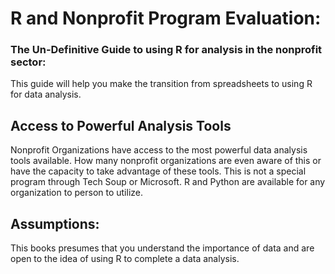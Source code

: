 # R and Nonprofit Program Evaluation:

### The Un-Definitive Guide to using R for analysis in the nonprofit sector:

This guide will help you make the transition from spreadsheets to using R for data analysis.

## Access to Powerful Analysis Tools

Nonprofit Organizations  have access to the most powerful data analysis tools available. How many nonprofit organizations are even aware of this or have the capacity to take advantage of these tools.   This is not a special program through Tech Soup or Microsoft.  R and Python are available for any organization to person to utilize. 

## Assumptions:

This books presumes that you understand the importance of data and are open to the idea of using R to complete a data analysis.

